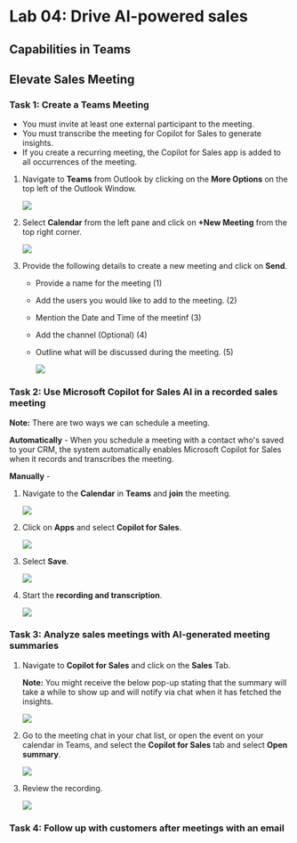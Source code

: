 # Lab 04: Drive AI-powered sales 

## Capabilities in Teams 

## Elevate Sales Meeting 

### Task 1: Create a Teams Meeting

- You must invite at least one external participant to the meeting.
- You must transcribe the meeting for Copilot for Sales to generate insights.
- If you create a recurring meeting, the Copilot for Sales app is added to all occurrences of the meeting.

1. Navigate to **Teams** from Outlook by clicking on the **More Options** on the top left of the Outlook Window.

   ![](/media/4-4.png)

1. Select **Calendar** from the left pane and click on **+New Meeting** from the top right corner.

   ![](/media/4-1.png)

1. Provide the following details to create a new meeting and click on **Send**.

      - Provide a name for the meeting (1)
      - Add the users you would like to add to the meeting. (2)
      - Mention the Date and Time of the meetinf (3)
      - Add the channel (Optional) (4)
      - Outline what will be discussed during the meeting. (5)

           ![](/media/details.png)

### Task 2: Use Microsoft Copilot for Sales AI in a recorded sales meeting 

**Note:** There are two ways we can schedule a meeting.

**Automatically** - When you schedule a meeting with a contact who's saved to your CRM, the system automatically enables Microsoft Copilot for Sales when it records and transcribes the meeting.

**Manually** - 

1. Navigate to the **Calendar** in **Teams** and **join** the meeting.

   ![](/media/4-5.png)

1. Click on **Apps** and select **Copilot for Sales**.

   ![](/media/4-6.png)

1. Select **Save**.

   ![](/media/4-7.png)

1. Start the **recording and transcription**.

   ![](/media/4-10.png)

### Task 3: Analyze sales meetings with AI-generated meeting summaries

1. Navigate to **Copilot for Sales** and click on the **Sales** Tab.

      **Note:** You might receive the below pop-up stating that the summary will take a while to show up and will notify via chat when it has fetched the insights.

   ![](/media/4-3.png)

1. Go to the meeting chat in your chat list, or open the event on your calendar in Teams, and select the **Copilot for Sales** tab and select **Open summary**.

   ![](/media/4-8.png)

1. Review the recording.

   ![](/media/4-9.png)
   
### Task 4: Follow up with customers after meetings with an email 
